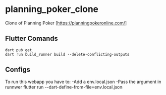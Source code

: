 # planning_poker_clone

Clone of Planning Poker [https://planningpokeronline.com/]   

[//]: # (&#40;Available at https://gianlucampos.github.io/planning_poker_flutter/#/&#41;)

## Flutter Comands

    dart pub get  
    dart run build_runner build --delete-conflicting-outputs  

## Configs
To run this webapp you have to:
-Add a env.local.json
-Pass the argument in runnwer flutter run --dart-define-from-file=env.local.json